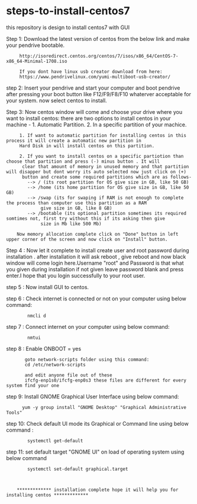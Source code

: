 # steps-to-install-centos7
this repository is design to install centos7 with GUI

Step 1: Download the latest version of centos from the below link and make your pendrive bootable.

         http://isoredirect.centos.org/centos/7/isos/x86_64/CentOS-7-x86_64-Minimal-1708.iso
         
         If you dont have linux usb creator download from here:
         https://www.pendrivelinux.com/yumi-multiboot-usb-creator/

step 2: Insert your pendrive and start your computer and boot pendrive after pressing your boot button like F12/F9/F8/F10 whaterver 
        acceptable for your system. now select centos to install.
        
        
Step 3: Now centos window will come and choose your drive where you want to install centos:
        there are two options to install centos in your machine -
         1. Automatic Partition.
         2. In a specific partition of your machice.
         
         1. If want to automatic partition for installing centos in this process it will create a automatic new partition in
         Hard Disk in will install centos on this partition.
         
         2. If you want to install centos on a specific partiotion than choose that partition and press (-) minus button . It will 
          clear that amount of memory in unused memory and that partition will disapper but dont worry its auto selected now just click on (+)
          button and create some required partitions which are as follows-
            --> / (its root partition for OS give size in GB, like 50 GB)
            --> /home (its home partition for OS give size in GB, like 50 GB)
            --> /swap (its for swaping if RAM is not enough to complete the process than computer use this partition as a RAM 
                 give size in GB, like 8 GB)
            --> /bootable (its optional partition sometimes its required somtimes not, first try without this if its asking then give 
                 size in Mb like 500 Mb)
        
        Now memory allocation complete click on "Done" button in left upper corner of the screen and now click on "Install" button.
  
  Step 4 : Now let it complete to install create user and root password during installation . after installation it will ask reboot , 
           give reboot and now black window will come login here.Username "root" and Password is that what you given during installation
           if not given leave password blank and press enter.I hope that you login successfully to your root user.
  
  step 5 : Now install GUI to centos.
  
  step 6 : Check internet is connected or not on your computer using below command:
  
            nmcli d
            
  step 7 : Connect internet on your computer using below command:
            
            nmtui
  
  step 8 : Enable ONBOOT = yes
           
           goto network-scripts folder using this command:
           cd /etc/network-scripts
           
           and edit anyone file out of these
           ifcfg-enp1s0/ifcfg-enp0s3 these files are different for every system find your one
           
  step 9: Install GNOME Graphical User Interface using below command:
  
          yum -y group install "GNOME Desktop" "Graphical Administrative Tools"
          
  step 10: Check default UI mode its Graphical or Command line using below command :
  
            systemctl get-default
            
  step 11: set default target "GNOME UI" on load of operating system using below command
            
            systemctl set-default graphical.target
            
            
            
        ************* installation complete hope it will help you for installing centos *************    
            
  
